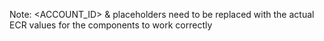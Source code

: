Note: <ACCOUNT_ID> & <REGION> placeholders need to be replaced with the actual ECR values for the components to work correctly